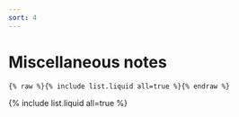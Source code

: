 ```yaml
---
sort: 4
---
```


# Miscellaneous notes

```
{% raw %}{% include list.liquid all=true %}{% endraw %}
```

{% include list.liquid all=true %}

